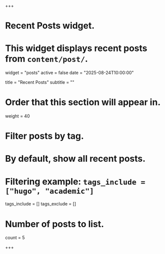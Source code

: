 +++
# Recent Posts widget.
# This widget displays recent posts from `content/post/`.
widget = "posts"
active = false
date = "2025-08-24T10:00:00"

title = "Recent Posts"
subtitle = ""

# Order that this section will appear in.
weight = 40

# Filter posts by tag.
#  By default, show all recent posts.
#  Filtering example: `tags_include = ["hugo", "academic"]`
tags_include = []
tags_exclude = []

# Number of posts to list.
count = 5

+++

